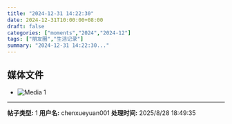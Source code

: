 ```yaml
---
title: "2024-12-31 14:22:30"
date: 2024-12-31T10:00:00+08:00
draft: false
categories: ["moments","2024","2024-12"]
tags: ["朋友圈","生活记录"]
summary: "2024-12-31 14:22:30..."
---
```


## 媒体文件

- ![Media 1](/Moments/photos/2024-12-31/202412311422300.jpg)

---

**帖子类型:** 1
**用户名:** chenxueyuan001
**处理时间:** 2025/8/28 18:49:35